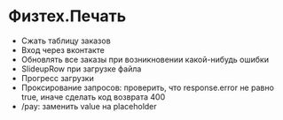 # Физтех.Печать

* Сжать таблицу заказов
* Вход через вконтакте
* Обновлять все заказы при возникновении какой-нибудь ошибки
* SlideupRow при загрузке файла
* Прогресс загрузки
* Проксирование запросов: проверить, что response.error не равно true, иначе сделать код возврата 400
* /pay: заменить value на placeholder